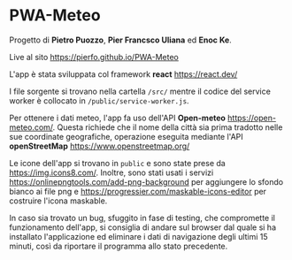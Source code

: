 # PWA-Meteo

Progetto di __Pietro Puozzo__, __Pier Francsco Uliana__ ed __Enoc Ke__.

Live al sito https://pierfo.github.io/PWA-Meteo

L'app è stata sviluppata col framework __react__ https://react.dev/

I file sorgente si trovano nella cartella `/src/` mentre il codice del service worker è collocato in `/public/service-worker.js`.

Per ottenere i dati meteo, l'app fa uso dell'API __Open-meteo__ https://open-meteo.com/. Questa richiede che il nome della città sia prima tradotto nelle sue coordinate geografiche, operazione eseguita mediante l'API __openStreetMap__ https://www.openstreetmap.org/

Le icone dell'app si trovano in `public` e sono state prese da https://img.icons8.com/. Inoltre, sono stati usati i servizi https://onlinepngtools.com/add-png-background per aggiungere lo sfondo bianco ai file png e https://progressier.com/maskable-icons-editor per costruire l'icona maskable.

In caso sia trovato un bug, sfuggito in fase di testing, che compromette il funzionamento dell'app, si consiglia di andare sul browser dal quale si ha installato l'applicazione ed eliminare i dati di navigazione degli ultimi 15 minuti, così da riportare il programma allo stato precedente.
